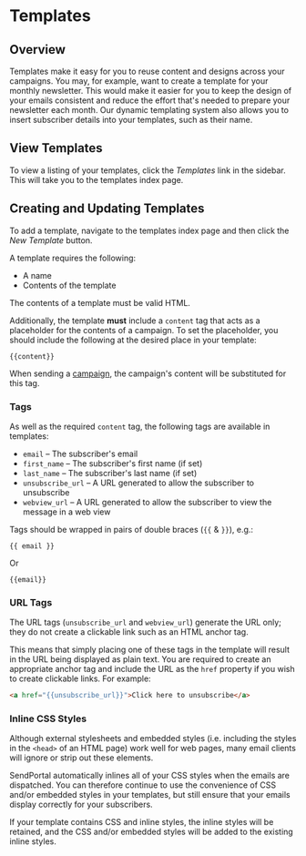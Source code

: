 # Templates

## Overview

Templates make it easy for you to reuse content and designs across your campaigns. You may, for example, want to create a template for your monthly newsletter. This would make it easier for you to keep the design of your emails consistent and reduce the effort that's needed to prepare your newsletter each month. Our dynamic templating system also allows you to insert subscriber details into your templates, such as their name.

## View Templates

To view a listing of your templates, click the _Templates_ link in the sidebar. This will take you to the templates index page.

## Creating and Updating Templates

To add a template, navigate to the templates index page and then click the _New Template_ button.

A template requires the following:

- A name
- Contents of the template

The contents of a template must be valid HTML.

Additionally, the template **must** include a `content` tag that acts as a placeholder for the contents of a campaign. To set the placeholder, you should include the following at the desired place in your template:

```
{{content}}
```

When sending a [campaign](/docs/v2/features/campaigns), the campaign's content will be substituted for this tag.

### Tags

As well as the required `content` tag, the following tags are available in templates:

- `email` – The subscriber's email
- `first_name` – The subscriber's first name (if set)
- `last_name` – The subscriber's last name (if set)
- `unsubscribe_url` – A URL generated to allow the subscriber to unsubscribe
- `webview_url` – A URL generated to allow the subscriber to view the message in a web view

Tags should be wrapped in pairs of double braces (`{{` & `}}`), e.g.:

```
{{ email }}
```

Or

```
{{email}}
```

### URL Tags

The URL tags (`unsubscribe_url` and `webview_url`) generate the URL only; they do not create a clickable link such as an HTML anchor tag.

This means that simply placing one of these tags in the template will result in the URL being displayed as plain text. You are required to create an appropriate anchor tag and include the URL as the `href` property if you wish to create clickable links. For example:

```html
<a href="{{unsubscribe_url}}">Click here to unsubscribe</a>
```

### Inline CSS Styles

Although external stylesheets and embedded styles (i.e. including the styles in the `<head>` of an HTML page) work well for web pages, many email clients will ignore or strip out these elements.

SendPortal automatically inlines all of your CSS styles when the emails are dispatched. You can therefore continue to use the convenience of CSS and/or embedded styles in your templates, but still ensure that your emails display correctly for your subscribers.

If your template contains CSS and inline styles, the inline styles will be retained, and the CSS and/or embedded styles will be added to the existing inline styles.
